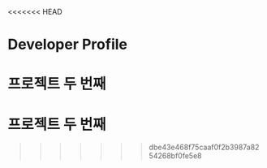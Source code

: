<<<<<<< HEAD
# Developer Profile

프로젝트 두 번째
=======
# 프로젝트 두 번째
>>>>>>> dbe43e468f75caaf0f2b3987a8254268bf0fe5e8
